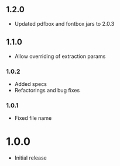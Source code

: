 ## 1.2.0

* Updated pdfbox and fontbox jars to 2.0.3

## 1.1.0

* Allow overriding of extraction params

### 1.0.2

* Added specs
* Refactorings and bug fixes

### 1.0.1

* Fixed file name

# 1.0.0

* Initial release
